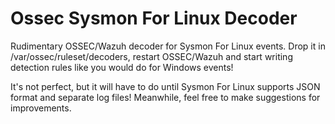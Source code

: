 # Ossec Sysmon For Linux Decoder
Rudimentary OSSEC/Wazuh decoder for Sysmon For Linux events. Drop it in /var/ossec/ruleset/decoders, restart OSSEC/Wazuh and start writing detection rules like you would do for Windows events!

It's not perfect, but it will have to do until Sysmon For Linux supports JSON format and separate log files! Meanwhile, feel free to make suggestions for improvements.
